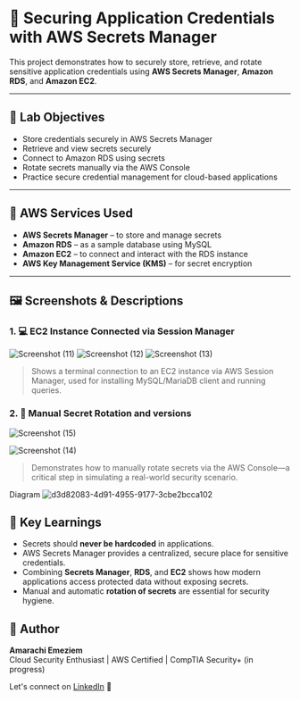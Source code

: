 # 🔐 Securing Application Credentials with AWS Secrets Manager

This project demonstrates how to securely store, retrieve, and rotate sensitive application credentials using **AWS Secrets Manager**, **Amazon RDS**, and **Amazon EC2**.

---

## 📌 Lab Objectives

- Store credentials securely in AWS Secrets Manager
- Retrieve and view secrets securely
- Connect to Amazon RDS using secrets
- Rotate secrets manually via the AWS Console
- Practice secure credential management for cloud-based applications

---

## 🧰 AWS Services Used

- **AWS Secrets Manager** – to store and manage secrets
- **Amazon RDS** – as a sample database using MySQL
- **Amazon EC2** – to connect and interact with the RDS instance
- **AWS Key Management Service (KMS)** – for secret encryption

---

## 🖼️ Screenshots & Descriptions

### 1. 💻 EC2 Instance Connected via Session Manager
![Screenshot (11)](https://github.com/user-attachments/assets/53616f8f-6572-4699-803f-afb8afb83400)
![Screenshot (12)](https://github.com/user-attachments/assets/cf63e0cb-7699-402a-a377-aad4595b9fa6)
![Screenshot (13)](https://github.com/user-attachments/assets/b0359f2e-34c3-40a2-8a12-fb7bf29f718b)

> Shows a terminal connection to an EC2 instance via AWS Session Manager, used for installing MySQL/MariaDB client and running queries.


### 2. 🔁 Manual Secret Rotation and versions
![Screenshot (15)](https://github.com/user-attachments/assets/cb4256e2-91d9-4525-899d-9c76a39732d4)

![Screenshot (14)](https://github.com/user-attachments/assets/a8622897-4cdd-4d80-b0ac-f9657eca188e)

> Demonstrates how to manually rotate secrets via the AWS Console—a critical step in simulating a real-world security scenario.

Diagram
![d3d82083-4d91-4955-9177-3cbe2bcca102](https://github.com/user-attachments/assets/74e27d09-3fe8-4401-b7af-f3f4a24271d5)


## 🧠 Key Learnings

- Secrets should **never be hardcoded** in applications.
- AWS Secrets Manager provides a centralized, secure place for sensitive credentials.
- Combining **Secrets Manager**, **RDS**, and **EC2** shows how modern applications access protected data without exposing secrets.
- Manual and automatic **rotation of secrets** are essential for security hygiene.

## 📣 Author

**Amarachi Emeziem**  
Cloud Security Enthusiast | AWS Certified | CompTIA Security+ (in progress)

Let's connect on [LinkedIn](https://linkedin.com/in/your-profile) 🚀

